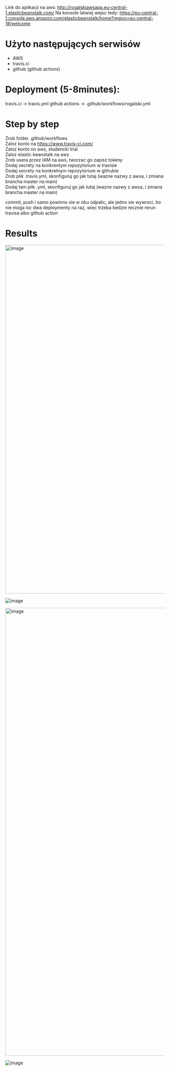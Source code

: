 Link do aplikacji na aws: http://rogalskiawsapp.eu-central-1.elasticbeanstalk.com/
Na konsole latwiej wejsc tedy: https://eu-central-1.console.aws.amazon.com/elasticbeanstalk/home?region=eu-central-1#/welcome

Użyto następujących serwisów
=============================
- AWS
- travis.ci
- github (github actions)

Deployment (5-8minutes):
=============================
 travis.ci -> travis.yml
 github actions -> .github/workflows/rogalski.yml
 
Step by step
=============================

Zrob folder .github/workflows <br/>
Zaloz konto na https://www.travis-ci.com/ <br/>
Zaloz konto no aws, studencki trial <br/>
Zaloz elastic beanstalk na aws <br/>
Zrob usera przez IAM na aws, tworzac go zapisz tokeny <br/>
Dodaj secrety na konkrentym repozytorium w travisie <br/>
Dodaj secrety na konkretnym repozytorium w githubie <br/>
Zrob plik .travis.yml, skonfiguruj go jak tutaj (wazne nazwy z awsa, i zmiana brancha master na main) <br/>
Dodaj tam plik .yml, skonfiguruj go jak tutaj (wazne nazwy z awsa, i zmiana brancha master na main) <br/>

commit, push i samo powinno sie w obu odpalic, ale jedno sie wywroci, bo nie moga isc dwa deploymenty na raz, wiec trzeba bedzie recznie rerun travisa albo github action <br/>




Results
==============
<img width="1097" alt="image" src="https://user-images.githubusercontent.com/41301282/170297299-0782e906-1261-4d6a-a3c4-8686ef72bd17.png">

![image](https://user-images.githubusercontent.com/41301282/170295677-1ee4490d-78d2-41f1-bbd7-80ce60668c48.png)

<img width="1409" alt="image" src="https://user-images.githubusercontent.com/41301282/170297553-a377025a-519c-4bdd-9dc7-4632b4960818.png">

![image](https://user-images.githubusercontent.com/41301282/170308643-b4a21271-3ffc-4766-9a3c-fb0aef880f36.png)

